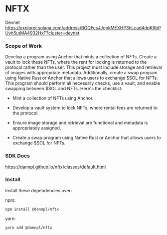 # NFTX

Devnet https://explorer.solana.com/address/BGQFcsJJopkMEXHP3hLcad4dpKRbPUvh5utMA4932HxF?cluster=devnet

### Scope of Work

Develop a program using Anchor that mints a collection of NFTs. Create a vault to lock these NFTs, where the rent for locking is returned to the protocol rather than the user. This project must include storage and retrieval of images with appropriate metadata. Additionally, create a swap program using Native Rust or Anchor that allows users to exchange $SOL for NFTs. This program should perform all necessary checks, use a vault, and enable swapping between $SOL and NFTs. Here's the checklist:

- Mint a collection of NFTs using Anchor.

- Develop a vault system to lock NFTs, where rental fees are returned to the protocol.

- Ensure image storage and retrieval are functional and metadata is appropriately assigned.

- Create a swap program using Native Rust or Anchor that allows users to exchange $SOL for NFTs.

### SDK Docs

https://dannpl.github.io/nftx/classes/default.html

### Install

Install these dependencies over:

npm:

```shell
npm install @dannpl/nftx
```

yarn:

```shell
yarn add @dannpl/nftx
```
